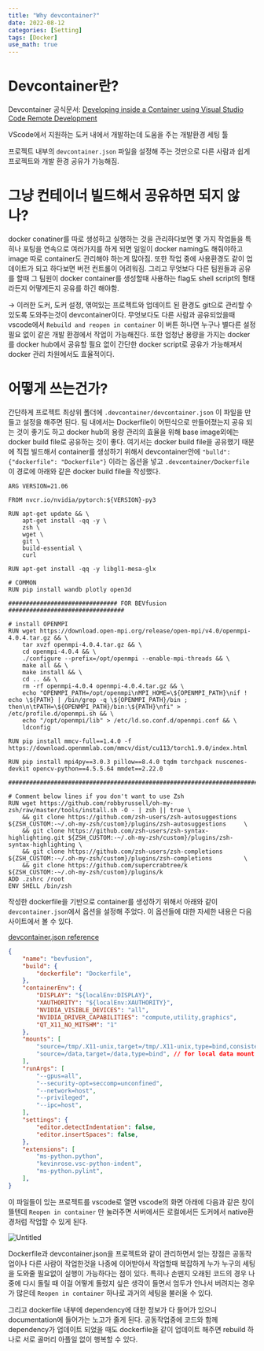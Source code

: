 ```yaml
---
title: "Why devcontainer?"
date: 2022-08-12
categories: [Setting]
tags: [Docker]
use_math: true
---
```



# Devcontainer란?

Devcontainer 공식문서: [Developing inside a Container using Visual Studio Code Remote Development](https://code.visualstudio.com/docs/remote/containers)

VScode에서 지원하는 도커 내에서 개발하는데 도움을 주는 개발환경 세팅 툴

프로젝트 내부의 `devcontainer.json` 파일을 설정해 주는 것만으로 다른 사람과 쉽게 프로젝트와 개발 환경 공유가 가능해짐.

 

# 그냥 컨테이너 빌드해서 공유하면 되지 않나?

docker conatiner를 따로 생성하고 실행하는 것을 관리하다보면 몇 가지 작업들을 특히나 포팅을 연속으로 여러가지를 하게 되면 일일이 docker naming도 해줘야하고 image 따로 container도 관리해야 하는게 많아짐. 또한 작업 중에 사용환경도 같이 업데이트가 되고 하다보면 버전 컨트롤이 어려워짐. 그리고 무엇보다 다른 팀원들과 공유를 할때 그 팀원이 docker container를 생성할때 사용하는 flag도 shell script의 형태라든지 어떻게든지 공유를 하긴 해야함.

→ 이러한 도커, 도커 설정, 엮여있는 프로젝트와 업데이트 된 환경도 git으로 관리할 수 있도록 도와주는것이 devcontainer이다. 무엇보다도 다른 사람과 공유되었을때 vscode에서 `Rebuild and reopen in container` 이 버튼 하나면 누구나 별다른 설정 필요 없이 같은 개발 환경에서 작업이 가능해진다. 또한 엄청난 용량을 가지는 docker를 docker hub에서 공유할 필요 없이 간단한 docker script로 공유가 가능해져서 docker 관리 차원에서도 효율적이다.

# 어떻게 쓰는건가?

간단하게 프로젝트 최상위 폴더에 `.devcontainer/devcontainer.json` 이 파일을 만들고 설정을 해주면 된다. 팀 내에서는 Dockerfile이 어떤식으로 만들어졌는지 공유 되는 것이 좋기도 하고 docker hub의 용량 관리의 효율을 위해 base image외에는 docker build file로 공유하는 것이 좋다. 여기서는 docker build file을 공유했기 때문에 직접 빌드해서 container를 생성하기 위해서 devcontainer안에 `"bulld": {"dockerfile": "Dockerfile"}`  이라는 옵션을 넣고 `.devcontainer/Dockerfile` 이 경로에 아래와 같은 docker build file을 작성했다.

```docker
ARG VERSION=21.06

FROM nvcr.io/nvidia/pytorch:${VERSION}-py3

RUN apt-get update && \
    apt-get install -qq -y \
    zsh \
    wget \
    git \
    build-essential \
	curl

RUN apt-get install -qq -y libgl1-mesa-glx

# COMMON
RUN pip install wandb plotly open3d

############################### FOR BEVfusion #################################

# install OPENMPI
RUN wget https://download.open-mpi.org/release/open-mpi/v4.0/openmpi-4.0.4.tar.gz && \
	tar xvzf openmpi-4.0.4.tar.gz && \
	cd openmpi-4.0.4 && \
	./configure --prefix=/opt/openmpi --enable-mpi-threads && \
	make all && \
	make install && \
	cd .. && \
	rm -rf openmpi-4.0.4 openmpi-4.0.4.tar.gz && \
	echo "OPENMPI_PATH=/opt/openmpi\nMPI_HOME=\${OPENMPI_PATH}\nif ! echo \${PATH} | /bin/grep -q \${OPENMPI_PATH}/bin ; then\n\tPATH=\${OPENMPI_PATH}/bin:\${PATH}\nfi" > /etc/profile.d/openmpi.sh && \
	echo "/opt/openmpi/lib" > /etc/ld.so.conf.d/openmpi.conf && \
	ldconfig

RUN pip install mmcv-full==1.4.0 -f https://download.openmmlab.com/mmcv/dist/cu113/torch1.9.0/index.html

RUN pip install mpi4py==3.0.3 pillow==8.4.0 tqdm torchpack nuscenes-devkit opencv-python==4.5.5.64 mmdet==2.22.0

###############################################################################

# Comment below lines if you don't want to use Zsh
RUN wget https://github.com/robbyrussell/oh-my-zsh/raw/master/tools/install.sh -O - | zsh || true \
	&& git clone https://github.com/zsh-users/zsh-autosuggestions         ${ZSH_CUSTOM:-~/.oh-my-zsh/custom}/plugins/zsh-autosuggestions     \
	&& git clone https://github.com/zsh-users/zsh-syntax-highlighting.git ${ZSH_CUSTOM:-~/.oh-my-zsh/custom}/plugins/zsh-syntax-highlighting \
	&& git clone https://github.com/zsh-users/zsh-completions             ${ZSH_CUSTOM:-~/.oh-my-zsh/custom}/plugins/zsh-completions         \
	&& git clone https://github.com/supercrabtree/k                       ${ZSH_CUSTOM:-~/.oh-my-zsh/custom}/plugins/k
ADD .zshrc /root
ENV SHELL /bin/zsh

```

작성한 dockerfile을 기반으로 container를 생성하기 위해서 아래와 같이 `devcontainer.json`에서 옵션을 설정해 주었다. 이 옵션들에 대한 자세한 내용은 다음 사이트에서 볼 수 있다.

[devcontainer.json reference](https://code.visualstudio.com/docs/remote/devcontainerjson-reference)

```json
{
	"name": "bevfusion",
	"build": {
		"dockerfile": "Dockerfile",
	},
	"containerEnv": {
		"DISPLAY": "${localEnv:DISPLAY}",
		"XAUTHORITY": "${localEnv:XAUTHORITY}",
		"NVIDIA_VISIBLE_DEVICES": "all",
		"NVIDIA_DRIVER_CAPABILITIES": "compute,utility,graphics",
		"QT_X11_NO_MITSHM": "1"
	},
	"mounts": [
		"source=/tmp/.X11-unix,target=/tmp/.X11-unix,type=bind,consistency=cached",
		"source=/data,target=/data,type=bind", // for local data mount
	],
	"runArgs": [
		"--gpus=all",
		"--security-opt=seccomp=unconfined",
		"--network=host",
		"--privileged",
		"--ipc=host",
	],
	"settings": {
		"editor.detectIndentation": false,
		"editor.insertSpaces": false,
	},
	"extensions": [
		"ms-python.python",
		"kevinrose.vsc-python-indent",
		"ms-python.pylint",
	],
}
```
이 파일들이 있는 프로젝트를 vscode로 열면 vscode의 화면 아래에 다음과 같은 창이 뜰텐데 `Reopen in container` 만 눌러주면 서버에서든 로컬에서든 도커에서 native환경처럼 작업할 수 있게 된다.

![Untitled](../../assets/img/Why%20devcontainer%20e604156f27564755952bc65a51e888a4/Untitled%202.png)

Dockerfile과 devcontainer.json을 프로젝트와 같이 관리하면서 얻는 장점은 공동작업이나 다른 사람이 작업한것을 나중에 이어받아서 작업할때 복잡하게 누가 누구의 세팅을 도와줄 필요없이 실행이 가능하다는 점이 있다. 특히나 손뗀지 오래된 코드의 경우 나중에 다시 돌릴 때 이걸 어떻게 돌렸지 싶은 생각이 들면서 엄두가 안나서 버려지는 경우가 많은데 `Reopen in container` 하나로 과거의 세팅을 불러올 수 있다. 

그리고 dockerfile 내부에 dependency에 대한 정보가 다 들어가 있으니 documentation에 들어가는 노고가 줄게 된다. 공동작업중에 코드와 함께 dependency가 업데이트 되었을 때도 dockerfile을 같이 업데이트 해주면 rebuild 하나로 서로 골머리 아플일 없이 행복할 수 있다.
